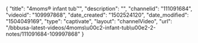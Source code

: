 {
    "title": "4moms&reg; infant tub&trade;",
    "description": "",
    "channelid": "111091684",
    "videoid": "109997868",
    "date_created": "1502524120",
    "date_modified": "1504049169",
    "type": "captivate",
    "layout": "channelVideo",
    "url": "\/bbbusa-latest-videos\/4moms\u00c2-infant-tub\u00e2-2-notes\/111091684-109997868"
}